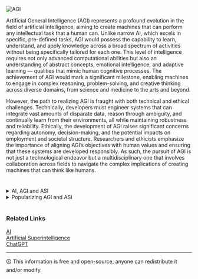 ![AGI](https://github.com/sourceduty/AGI/assets/123030236/c6254cdb-047e-44c6-8fd9-386bffe89ca1)

Artificial General Intelligence (AGI) represents a profound evolution in the field of artificial intelligence, aiming to create machines that can perform any intellectual task that a human can. Unlike narrow AI, which excels in specific, pre-defined tasks, AGI would possess the capability to learn, understand, and apply knowledge across a broad spectrum of activities without being specifically tailored for each one. This level of intelligence requires not only advanced computational abilities but also an understanding of abstract concepts, emotional intelligence, and adaptive learning — qualities that mimic human cognitive processes. The achievement of AGI would mark a significant milestone, enabling machines to engage in complex reasoning, problem-solving, and creative thinking across diverse domains, from science and medicine to the arts and beyond.

However, the path to realizing AGI is fraught with both technical and ethical challenges. Technically, developers must engineer systems that can integrate vast amounts of disparate data, reason through ambiguity, and continually learn from their environments, all while maintaining robustness and reliability. Ethically, the development of AGI raises significant concerns regarding autonomy, decision-making, and the potential impacts on employment and societal structure. Researchers and ethicists emphasize the importance of aligning AGI’s objectives with human values and ensuring that these systems are developed responsibly. As such, the pursuit of AGI is not just a technological endeavor but a multidisciplinary one that involves collaboration across fields to navigate the complex implications of creating machines that can think like humans.

#

<details><summary>AI, AGI and ASI</summary>
<br>

### AI, AGI and ASI

Artificial Intelligence (AI) encompasses machines designed to perform tasks that typically require human intelligence. These tasks range from speech recognition and complex data interpretation to autonomous driving and strategic game playing. Most AI systems today are categorized as "narrow" or "weak" AI, meaning they excel in specific tasks but are limited by the parameters set during their programming. Examples include voice assistants like Siri, language translation services like Google Translate, and game-playing AIs such as AlphaGo.

Artificial General Intelligence (AGI) represents a significant leap forward, aspiring to match the intellectual capabilities of humans across any task. Unlike narrow AI, AGI would be capable of thinking, understanding, and acting with human-like versatility, adapting its knowledge to new and diverse contexts. This type of intelligence would allow machines to perform complex problem-solving and decision-making across various domains without specific task-oriented programming. AGI remains a theoretical goal within the field of AI research, with no existing real-world examples yet.

Artificial Superintelligence (ASI) extends beyond AGI, positing a future where machines not only replicate but substantially surpass all aspects of human intelligence. ASI would excel in scientific creativity, general wisdom, and social skills, outperforming the best human minds in virtually every discipline. The potential of ASI raises profound possibilities and risks, from groundbreaking advancements in medicine and technology to complex ethical and safety concerns. Like AGI, ASI is still a theoretical construct and a subject of extensive speculation within the academic and tech communities.

The progression from current narrow AI through AGI to ASI involves not just advances in computational power and algorithms but also deeper insights into human cognition and ethics. Each stage of AI development presents distinct challenges and societal implications, demanding careful consideration in terms of governance, ethical use, and integration into daily human activities. As we advance, the distinction between these forms of AI becomes crucial in guiding research priorities and policy decisions.

<br>    
</details>

<details><summary>Popularizing AGI and ASI</summary>
<br>

Predicting when Artificial General Intelligence (AGI) and Artificial Superintelligence (ASI) will emerge and become popular is a matter of significant debate and uncertainty. Several challenges affect these timelines, including the complexity of the technical issues involved, such as creating systems that can generalize across diverse tasks and make ethically complex decisions. Progress in AI research has been uneven, with rapid advancements in some areas of narrow AI and slower progress towards achieving human-like understanding and reasoning. Additionally, the ethical and safety concerns surrounding highly advanced AI systems require rigorous research and potentially stringent regulations, which could slow their development and adoption.

Expert opinions on the potential timelines for AGI and ASI vary widely. Some in the field believe that AGI could be feasible within a few decades, possibly as early as 2030, while others consider a much longer timeline or doubt its feasibility altogether. ASI, considered a more advanced stage of AI, is generally seen as even further off, with its realization contingent on achieving and surpassing AGI levels of capability. As developments unfold, continuous monitoring of AI research and the evolving discourse among experts will provide the best indicators of how soon these advanced AI stages might be realized.

<br>    
</details>

#
### Related Links

[AI](https://github.com/sourceduty/AI)
<br>
[Artificial Superintelligence](https://github.com/sourceduty/Artificial_Superintelligence)
<br>
[ChatGPT](https://github.com/sourceduty/ChatGPT)

***
🛈 This information is free and open-source; anyone can redistribute it and/or modify.
